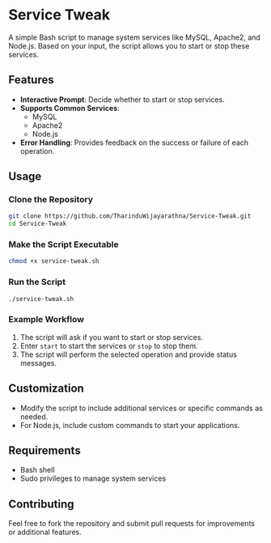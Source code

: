 
# Service Tweak

A simple Bash script to manage system services like MySQL, Apache2, and Node.js. Based on your input, the script allows you to start or stop these services.

## Features

- **Interactive Prompt**: Decide whether to start or stop services.
- **Supports Common Services**:
  - MySQL
  - Apache2
  - Node.js
- **Error Handling**: Provides feedback on the success or failure of each operation.

## Usage

### Clone the Repository
```bash
git clone https://github.com/TharinduWijayarathna/Service-Tweak.git
cd Service-Tweak
```

### Make the Script Executable
```bash
chmod +x service-tweak.sh
```

### Run the Script
```bash
./service-tweak.sh
```

### Example Workflow
1. The script will ask if you want to start or stop services.
2. Enter `start` to start the services or `stop` to stop them.
3. The script will perform the selected operation and provide status messages.

## Customization

- Modify the script to include additional services or specific commands as needed.
- For Node.js, include custom commands to start your applications.

## Requirements

- Bash shell
- Sudo privileges to manage system services

## Contributing

Feel free to fork the repository and submit pull requests for improvements or additional features.
